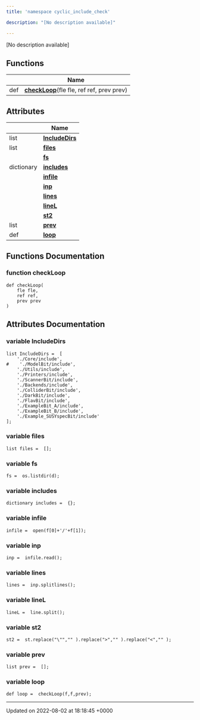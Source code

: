 ```yaml
---
title: 'namespace cyclic_include_check'

description: "[No description available]"

---
```







[No description available]

## Functions

|                | Name           |
| -------------- | -------------- |
| def | **[checkLoop](/documentation/code/darkbit_development/namespaces/namespacecyclic__include__check/#function-checkloop)**(fle fle, ref ref, prev prev) |

## Attributes

|                | Name           |
| -------------- | -------------- |
| list | **[IncludeDirs](/documentation/code/darkbit_development/namespaces/namespacecyclic__include__check/#variable-includedirs)**  |
| list | **[files](/documentation/code/darkbit_development/namespaces/namespacecyclic__include__check/#variable-files)**  |
| | **[fs](/documentation/code/darkbit_development/namespaces/namespacecyclic__include__check/#variable-fs)**  |
| dictionary | **[includes](/documentation/code/darkbit_development/namespaces/namespacecyclic__include__check/#variable-includes)**  |
| | **[infile](/documentation/code/darkbit_development/namespaces/namespacecyclic__include__check/#variable-infile)**  |
| | **[inp](/documentation/code/darkbit_development/namespaces/namespacecyclic__include__check/#variable-inp)**  |
| | **[lines](/documentation/code/darkbit_development/namespaces/namespacecyclic__include__check/#variable-lines)**  |
| | **[lineL](/documentation/code/darkbit_development/namespaces/namespacecyclic__include__check/#variable-linel)**  |
| | **[st2](/documentation/code/darkbit_development/namespaces/namespacecyclic__include__check/#variable-st2)**  |
| list | **[prev](/documentation/code/darkbit_development/namespaces/namespacecyclic__include__check/#variable-prev)**  |
| def | **[loop](/documentation/code/darkbit_development/namespaces/namespacecyclic__include__check/#variable-loop)**  |


## Functions Documentation

### function checkLoop

```
def checkLoop(
    fle fle,
    ref ref,
    prev prev
)
```



## Attributes Documentation

### variable IncludeDirs

```
list IncludeDirs =  [
    './Core/include',
#    './ModelBit/include',
    './Utils/include',
    './Printers/include',
    './ScannerBit/include',
    './Backends/include',    
    './ColliderBit/include',    
    './DarkBit/include',    
    './FlavBit/include',    
    './ExampleBit_A/include',    
    './ExampleBit_B/include',    
    './Example_SUSYspecBit/include'
];
```


### variable files

```
list files =  [];
```


### variable fs

```
fs =  os.listdir(d);
```


### variable includes

```
dictionary includes =  {};
```


### variable infile

```
infile =  open(f[0]+'/'+f[1]);
```


### variable inp

```
inp =  infile.read();
```


### variable lines

```
lines =  inp.splitlines();
```


### variable lineL

```
lineL =  line.split();
```


### variable st2

```
st2 =  st.replace("\"","" ).replace(">","" ).replace("<","" );
```


### variable prev

```
list prev =  [];
```


### variable loop

```
def loop =  checkLoop(f,f,prev);
```





-------------------------------

Updated on 2022-08-02 at 18:18:45 +0000